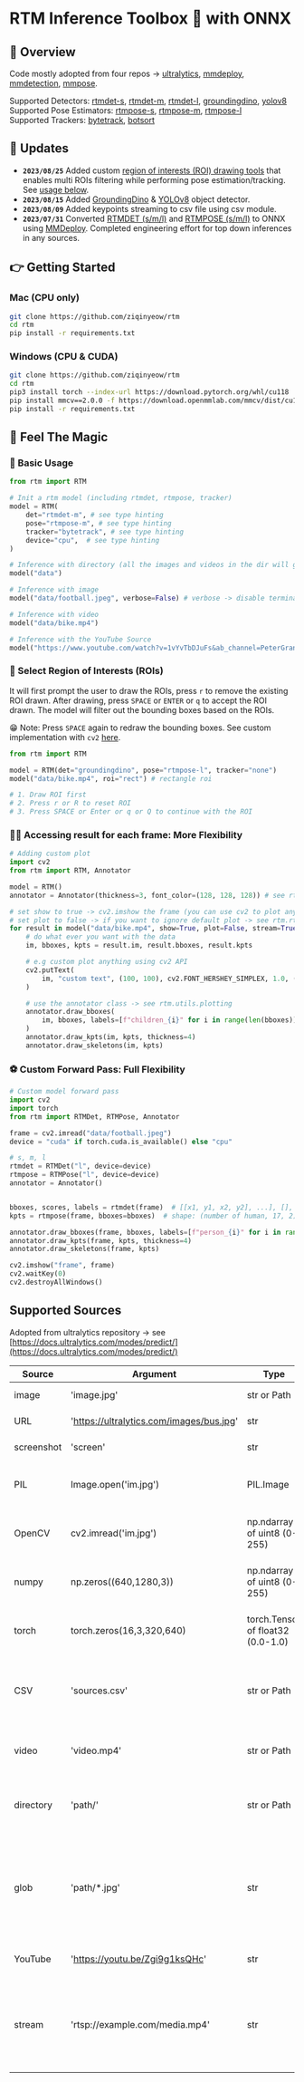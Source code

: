 # RTM Inference Toolbox 🚀 with ONNX

## 🍄 Overview

Code mostly adopted from four repos -> [ultralytics](https://github.com/ultralytics/ultralytics), [mmdeploy](https://github.com/open-mmlab/mmdeploy), [mmdetection](https://github.com/open-mmlab/mmdetection), [mmpose](https://github.com/open-mmlab/mmpose).

Supported Detectors: [rtmdet-s](./rtm/detectors/rtmdet/), [rtmdet-m](./rtm/detectors/rtmdet/), [rtmdet-l](./rtm/detectors/rtmdet/), [groundingdino](./rtm/detectors/groundingdino/__init__.py), [yolov8](./rtm/detectors/yolov8/__init__.py) \
Supported Pose Estimators: [rtmpose-s](./rtm/rtmpose.py), [rtmpose-m](./rtm/rtmpose.py), [rtmpose-l](./rtm/rtmpose.py) \
Supported Trackers: [bytetrack](./rtm/trackers/byte_tracker.py), [botsort](./rtm/trackers/bot_sort.py)

## 🥒 Updates

- **`2023/08/25`** Added custom [region of interests (ROI) drawing tools](rtm/utils/roi.py) that enables multi ROIs filtering while performing pose estimation/tracking. See [usage below](#🎨-select-region-of-interests-rois).
- **`2023/08/15`** Added [GroundingDino](https://github.com/IDEA-Research/GroundingDINO) & [YOLOv8](https://github.com/ultralytics/ultralytics) object detector.
- **`2023/08/09`** Added keypoints streaming to csv file using csv module.
- **`2023/07/31`** Converted [RTMDET (s/m/l)](rtm/detectors/rtmdet/__init__.py) and [RTMPOSE (s/m/l)](rtm/rtmpose.py) to ONNX using [MMDeploy](https://github.com/open-mmlab/mmdeploy).
  Completed engineering effort for top down inferences in any sources.

## 👉 Getting Started

### Mac (CPU only)

```bash
git clone https://github.com/ziqinyeow/rtm
cd rtm
pip install -r requirements.txt

```

### Windows (CPU & CUDA)

```bash
git clone https://github.com/ziqinyeow/rtm
cd rtm
pip3 install torch --index-url https://download.pytorch.org/whl/cu118
pip install mmcv==2.0.0 -f https://download.openmmlab.com/mmcv/dist/cu118/torch2.0/index.html
pip install -r requirements.txt

```

## 🤩 Feel The Magic

### 🌄 Basic Usage

```python
from rtm import RTM

# Init a rtm model (including rtmdet, rtmpose, tracker)
model = RTM(
    det="rtmdet-m", # see type hinting
    pose="rtmpose-m", # see type hinting
    tracker="bytetrack", # see type hinting
    device="cpu",  # see type hinting
)

# Inference with directory (all the images and videos in the dir will get inference sequentially)
model("data")

# Inference with image
model("data/football.jpeg", verbose=False) # verbose -> disable terminal printing

# Inference with video
model("data/bike.mp4")

# Inference with the YouTube Source
model("https://www.youtube.com/watch?v=1vYvTbDJuFs&ab_channel=PeterGrant", save=True)
```

### 🎨 Select Region of Interests (ROIs)

It will first prompt the user to draw the ROIs, press `r` to remove the existing ROI drawn.
After drawing, press `SPACE` or `ENTER` or `q` to accept the ROI drawn. The model will filter
out the bounding boxes based on the ROIs.

😁 Note: Press `SPACE` again to redraw the bounding boxes. See custom implementation with `cv2` [here](rtm/utils/roi.py).

```python
from rtm import RTM

model = RTM(det="groundingdino", pose="rtmpose-l", tracker="none")
model("data/bike.mp4", roi="rect") # rectangle roi

# 1. Draw ROI first
# 2. Press r or R to reset ROI
# 3. Press SPACE or Enter or q or Q to continue with the ROI
```

### 🚴‍♂️ Accessing result for each frame: More Flexibility

```python
# Adding custom plot
import cv2
from rtm import RTM, Annotator

model = RTM()
annotator = Annotator(thickness=3, font_color=(128, 128, 128)) # see rtm.utils.plotting

# set show to true -> cv2.imshow the frame (you can use cv2 to plot anything in the frame)
# set plot to false -> if you want to ignore default plot -> see rtm.rtm (line `if plot:`)
for result in model("data/bike.mp4", show=True, plot=False, stream=True):
    # do what ever you want with the data
    im, bboxes, kpts = result.im, result.bboxes, result.kpts

    # e.g custom plot anything using cv2 API
    cv2.putText(
        im, "custom text", (100, 100), cv2.FONT_HERSHEY_SIMPLEX, 1.0, (128, 128, 128)
    )

    # use the annotator class -> see rtm.utils.plotting
    annotator.draw_bboxes(
        im, bboxes, labels=[f"children_{i}" for i in range(len(bboxes))]
    )
    annotator.draw_kpts(im, kpts, thickness=4)
    annotator.draw_skeletons(im, kpts)
```

### ⚽️ Custom Forward Pass: Full Flexibility

```python
# Custom model forward pass
import cv2
import torch
from rtm import RTMDet, RTMPose, Annotator

frame = cv2.imread("data/football.jpeg")
device = "cuda" if torch.cuda.is_available() else "cpu"

# s, m, l
rtmdet = RTMDet("l", device=device)
rtmpose = RTMPose("l", device=device)
annotator = Annotator()


bboxes, scores, labels = rtmdet(frame)  # [[x1, y1, x2, y2], ...], [], []
kpts = rtmpose(frame, bboxes=bboxes)  # shape: (number of human, 17, 2)

annotator.draw_bboxes(frame, bboxes, labels=[f"person_{i}" for i in range(len(bboxes))])
annotator.draw_kpts(frame, kpts, thickness=4)
annotator.draw_skeletons(frame, kpts)

cv2.imshow("frame", frame)
cv2.waitKey(0)
cv2.destroyAllWindows()
```

## Supported Sources

Adopted from ultralytics repository -> see [https://docs.ultralytics.com/modes/predict/](https://docs.ultralytics.com/modes/predict/)

| Source     | Argument                                 | Type                              | Notes                                                                     |
| ---------- | ---------------------------------------- | --------------------------------- | ------------------------------------------------------------------------- |
| image      | 'image.jpg'                              | str or Path                       | Single image file.                                                        |
| URL        | 'https://ultralytics.com/images/bus.jpg' | str                               | URL to an image.                                                          |
| screenshot | 'screen'                                 | str                               | Capture a screenshot.                                                     |
| PIL        | Image.open('im.jpg')                     | PIL.Image                         | HWC format with RGB channels.                                             |
| OpenCV     | cv2.imread('im.jpg')                     | np.ndarray of uint8 (0-255)       | HWC format with BGR channels.                                             |
| numpy      | np.zeros((640,1280,3))                   | np.ndarray of uint8 (0-255)       | HWC format with BGR channels.                                             |
| torch      | torch.zeros(16,3,320,640)                | torch.Tensor of float32 (0.0-1.0) | BCHW format with RGB channels.                                            |
| CSV        | 'sources.csv'                            | str or Path                       | CSV file containing paths to images, videos, or directories.              |
| video      | 'video.mp4'                              | str or Path                       | Video file in formats like MP4, AVI, etc.                                 |
| directory  | 'path/'                                  | str or Path                       | Path to a directory containing images or videos.                          |
| glob       | 'path/\*.jpg'                            | str                               | Glob pattern to match multiple files. Use the \* character as a wildcard. |
| YouTube    | 'https://youtu.be/Zgi9g1ksQHc'           | str                               | URL to a YouTube video.                                                   |
| stream     | 'rtsp://example.com/media.mp4'           | str                               | URL for streaming protocols such as RTSP, RTMP, or an IP address.         |
